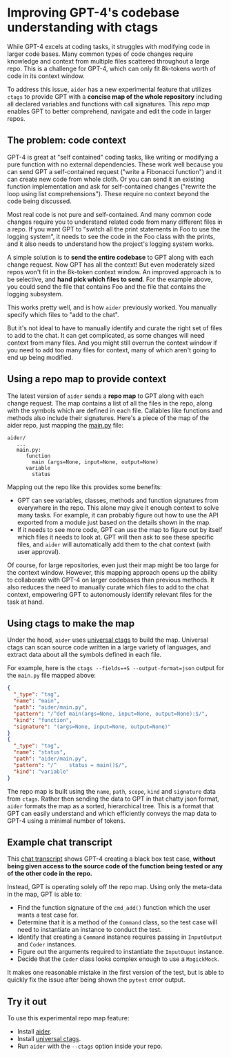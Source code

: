 
# Improving GPT-4's codebase understanding with ctags

While GPT-4 excels at coding tasks, it struggles with modifying
code in larger code bases.
Many common
types of code changes require knowledge and context from multiple files
scattered throughout a large repo. 
This is a challenge for GPT-4, which can only fit 8k-tokens
worth of code in its context window.

To address this issue, `aider` has
a new experimental feature that utilizes `ctags` to provide
GPT with a **concise map of the whole repository** including
all declared variables and functions with call signatures.
This *repo map* enables GPT to better comprehend, navigate
and edit the code in larger repos.

## The problem: code context

GPT-4 is great at "self contained" coding tasks, like writing or
modifying a pure function with no external dependencies. These work
well because you can send GPT a self-contained request ("write a
Fibonacci function") and it can create new code from whole cloth. Or
you can send it an existing function implementation and ask for self-contained
changes ("rewrite the loop using list
comprehensions"). These require no context beyond the code being
discussed.

Most real code is not pure and self-contained. And many common code
changes require you to understand related code from many different files in a
repo.  If you want GPT to "switch all the print statements in Foo to
use the logging system", it needs to see the code in the Foo class
with the prints, and it also needs to understand how the project's logging
system works.

A simple solution is to **send the entire codebase** to GPT along with
each change request. Now GPT has all the context! But even moderately
sized repos won't fit in the 8k-token context window. An
improved approach is to be selective, and **hand pick which files to send**.
For the example above, you could send the file that
contains Foo and the file that contains the logging subsystem.

This works pretty well, and is how `aider` previously worked. You
manually specify which files to "add to the chat".

But it's not ideal to have to manually identify and curate the right
set of files to add to the chat. It can get complicated, as
some changes will need context from many files. And you might still overrun
the context window if you need to add too many files for context,
many of which aren't going to end up being modified.

## Using a repo map to provide context

The latest version of `aider` sends a **repo map** to GPT along with
each change request. The map contains a list of all the files in the
repo, along with the symbols which are defined in each file. Callables
like functions and methods also include their signatures. Here's a
piece of the map of the aider repo, just mapping the
[main.py](https://github.com/paul-gauthier/aider/blob/main/aider/main.py) file:

```
aider/
   ...
   main.py:
      function
        main (args=None, input=None, output=None)
      variable
        status
```

Mapping out the repo like this provides some benefits:

  - GPT can see variables, classes, methods and function signatures from everywhere in the repo. This alone may give it enough context to solve many tasks. For example, it can probably figure out how to use the API exported from a module just based on the details shown in the map.
  - If it needs to see more code, GPT can use the map to figure out by itself which files it needs to look at. GPT will then ask to see these specific files, and `aider` will automatically add them to the chat context (with user approval).

Of course, for large repositories, even just their map might be too large
for the context window.  However, this mapping approach opens up the
ability to collaborate with GPT-4 on larger codebases than previous
methods.  It also reduces the need to manually curate which files to
add to the chat context, empowering GPT to autonomously identify
relevant files for the task at hand.

## Using ctags to make the map

Under the hood, `aider` uses
[universal ctags](https://github.com/universal-ctags/ctags)
to build the
map. Universal ctags can scan source code written in a large variety of
languages, and extract data about all the symbols defined in each
file.

For example, here is the `ctags --fields=+S --output-format=json` output for the `main.py` file mapped above:

```json
{
  "_type": "tag",
  "name": "main",
  "path": "aider/main.py",
  "pattern": "/^def main(args=None, input=None, output=None):$/",
  "kind": "function",
  "signature": "(args=None, input=None, output=None)"
}
{
  "_type": "tag",
  "name": "status",
  "path": "aider/main.py",
  "pattern": "/^    status = main()$/",
  "kind": "variable"
}
```

The repo map is built using the `name`, `path`, `scope`, `kind` and
`signature` data from `ctags`.
Rather then sending the data to GPT in that chatty json format, `aider`
formats the map as a sorted,
hierarchical tree. This is a format that GPT can easily understand and which efficiently conveys the map data to GPT-4 using a
minimal number of tokens.

## Example chat transcript

This
[chat transcript](https://aider.chat/examples/add-test.html)
shows GPT-4 creating a black box test case, **without being given
access to the source code of the function being tested or any of the
other code in the repo.**

Instead, GPT is operating solely off 
the repo map.
Using only the meta-data in the map, GPT is able to:

  - Find the function signature of the `cmd_add()` function which the user wants a test case for.
  - Determine that it is a method of the `Command` class, so the test case will need to instantiate an instance to conduct the test.
  - Identify that creating a `Command` instance requires passing in `InputOutput` and `Coder` instances.
  - Figure out the arguments required to instantiate the `InputOuput` instance.
  - Decide that the `Coder` class looks complex enough to use a `MagickMock`.


It makes one reasonable mistake in the first version of the test, but is
able to quickly fix the issue after being shown the `pytest` error output.

## Try it out

To use this experimental repo map feature:

  - Install [aider](https://github.com/paul-gauthier/aider#installation).
  - Install [universal ctags](https://github.com/universal-ctags/ctags).
  - Run `aider` with the `--ctags` option inside your repo.
  